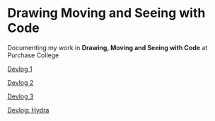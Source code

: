 # Drawing Moving and Seeing with Code

Documenting my work in **Drawing, Moving and Seeing with Code** at Purchase College

[Devlog 1](https://famousshame.github.io/Drawing-Moving-and-Seeing-with-Code/2021-02-11-Devlog1)


[Devlog 2](https://famousshame.github.io/Drawing-Moving-and-Seeing-with-Code/2021-02-18-Devlog2)


[Devlog 3](https://famousshame.github.io/Drawing-Moving-and-Seeing-with-Code/2021-03-11-Devlog-3)


[Devlog: Hydra](https://famousshame.github.io/Drawing-Moving-and-Seeing-with-Code/2021-04-01-hydra)

